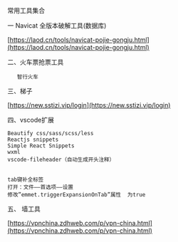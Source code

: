 常用工具集合

一 Navicat 全版本破解工具\(数据库\)

[https://laod.cn/tools/navicat-pojie-gongju.html](https://laod.cn/tools/navicat-pojie-gongju.html)

二、火车票抢票工具

```
   智行火车
```

三、梯子

[https://new.sstizi.vip/login](https://new.sstizi.vip/login)

四、vscode扩展

```
Beautify css/sass/scss/less
Reactjs snippets
Simple React Snippets
wxml
vscode-fileheader（自动生成开头注释）


tab键补全标签
打开：文件——首选项——设置
修改”emmet.triggerExpansionOnTab”属性  为true
```



五、 墙工具

[https://vpnchina.zdhweb.com/p/vpn-china.html](https://vpnchina.zdhweb.com/p/vpn-china.html)

